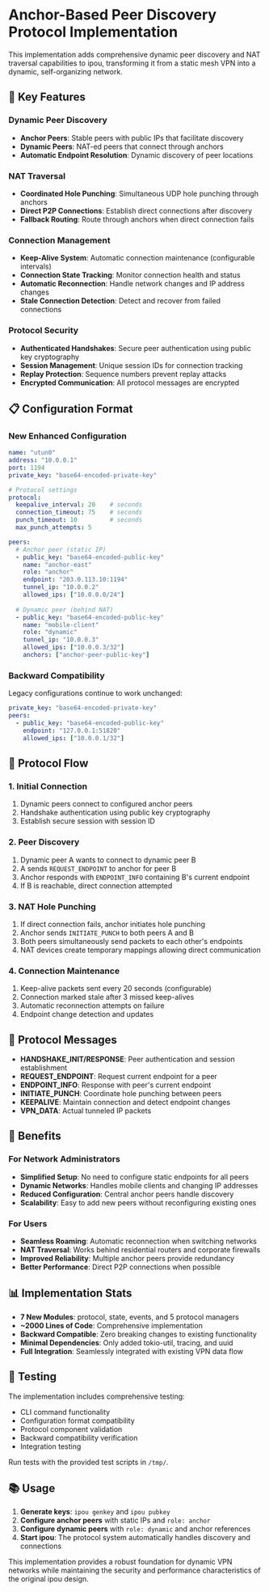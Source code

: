 # Anchor-Based Peer Discovery Protocol Implementation

This implementation adds comprehensive dynamic peer discovery and NAT traversal capabilities to ipou, transforming it from a static mesh VPN into a dynamic, self-organizing network.

## 🌟 Key Features

### Dynamic Peer Discovery
- **Anchor Peers**: Stable peers with public IPs that facilitate discovery
- **Dynamic Peers**: NAT-ed peers that connect through anchors
- **Automatic Endpoint Resolution**: Dynamic discovery of peer locations

### NAT Traversal
- **Coordinated Hole Punching**: Simultaneous UDP hole punching through anchors
- **Direct P2P Connections**: Establish direct connections after discovery
- **Fallback Routing**: Route through anchors when direct connection fails

### Connection Management
- **Keep-Alive System**: Automatic connection maintenance (configurable intervals)
- **Connection State Tracking**: Monitor connection health and status
- **Automatic Reconnection**: Handle network changes and IP address changes
- **Stale Connection Detection**: Detect and recover from failed connections

### Protocol Security
- **Authenticated Handshakes**: Secure peer authentication using public key cryptography
- **Session Management**: Unique session IDs for connection tracking
- **Replay Protection**: Sequence numbers prevent replay attacks
- **Encrypted Communication**: All protocol messages are encrypted

## 📋 Configuration Format

### New Enhanced Configuration
```yaml
name: "utun0"
address: "10.0.0.1" 
port: 1194
private_key: "base64-encoded-private-key"

# Protocol settings
protocol:
  keepalive_interval: 20    # seconds
  connection_timeout: 75    # seconds  
  punch_timeout: 10         # seconds
  max_punch_attempts: 5

peers:
  # Anchor peer (static IP)
  - public_key: "base64-encoded-public-key"
    name: "anchor-east"
    role: "anchor"
    endpoint: "203.0.113.10:1194"
    tunnel_ip: "10.0.0.2"
    allowed_ips: ["10.0.0.0/24"]
    
  # Dynamic peer (behind NAT)
  - public_key: "base64-encoded-public-key"
    name: "mobile-client" 
    role: "dynamic"
    tunnel_ip: "10.0.0.3"
    allowed_ips: ["10.0.0.3/32"]
    anchors: ["anchor-peer-public-key"]
```

### Backward Compatibility
Legacy configurations continue to work unchanged:
```yaml
private_key: "base64-encoded-private-key"
peers:
  - public_key: "base64-encoded-public-key"
    endpoint: "127.0.0.1:51820"
    allowed_ips: ["10.0.0.1/32"]
```

## 🔄 Protocol Flow

### 1. Initial Connection
1. Dynamic peers connect to configured anchor peers
2. Handshake authentication using public key cryptography
3. Establish secure session with session ID

### 2. Peer Discovery
1. Dynamic peer A wants to connect to dynamic peer B
2. A sends `REQUEST_ENDPOINT` to anchor for peer B
3. Anchor responds with `ENDPOINT_INFO` containing B's current endpoint
4. If B is reachable, direct connection attempted

### 3. NAT Hole Punching
1. If direct connection fails, anchor initiates hole punching
2. Anchor sends `INITIATE_PUNCH` to both peers A and B
3. Both peers simultaneously send packets to each other's endpoints
4. NAT devices create temporary mappings allowing direct communication

### 4. Connection Maintenance
1. Keep-alive packets sent every 20 seconds (configurable)
2. Connection marked stale after 3 missed keep-alives
3. Automatic reconnection attempts on failure
4. Endpoint change detection and updates

## 🔧 Protocol Messages

- **HANDSHAKE_INIT/RESPONSE**: Peer authentication and session establishment
- **REQUEST_ENDPOINT**: Request current endpoint for a peer
- **ENDPOINT_INFO**: Response with peer's current endpoint
- **INITIATE_PUNCH**: Coordinate hole punching between peers
- **KEEPALIVE**: Maintain connection and detect endpoint changes
- **VPN_DATA**: Actual tunneled IP packets

## 🚀 Benefits

### For Network Administrators
- **Simplified Setup**: No need to configure static endpoints for all peers
- **Dynamic Networks**: Handles mobile clients and changing IP addresses
- **Reduced Configuration**: Central anchor peers handle discovery
- **Scalability**: Easy to add new peers without reconfiguring existing ones

### For Users
- **Seamless Roaming**: Automatic reconnection when switching networks
- **NAT Traversal**: Works behind residential routers and corporate firewalls
- **Improved Reliability**: Multiple anchor peers provide redundancy
- **Better Performance**: Direct P2P connections when possible

## 📊 Implementation Stats

- **7 New Modules**: protocol, state, events, and 5 protocol managers
- **~2000 Lines of Code**: Comprehensive implementation
- **Backward Compatible**: Zero breaking changes to existing functionality
- **Minimal Dependencies**: Only added tokio-util, tracing, and uuid
- **Full Integration**: Seamlessly integrated with existing VPN data flow

## 🧪 Testing

The implementation includes comprehensive testing:
- CLI command functionality
- Configuration format compatibility
- Protocol component validation
- Backward compatibility verification
- Integration testing

Run tests with the provided test scripts in `/tmp/`.

## 📚 Usage

1. **Generate keys**: `ipou genkey` and `ipou pubkey`
2. **Configure anchor peers** with static IPs and `role: anchor`
3. **Configure dynamic peers** with `role: dynamic` and anchor references
4. **Start ipou**: The protocol system automatically handles discovery and connections

This implementation provides a robust foundation for dynamic VPN networks while maintaining the security and performance characteristics of the original ipou design.